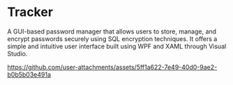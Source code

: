 # Tracker
 
<p>A GUI-based password manager that allows users to store, manage, and encrypt passwords securely using SQL encryption techniques. It offers a simple and intuitive user interface built using WPF and XAML through Visual Studio.</p>

https://github.com/user-attachments/assets/5ff1a622-7e49-40d0-9ae2-b0b5b03e491a

